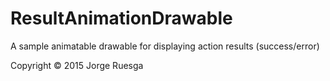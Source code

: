 ResultAnimationDrawable
=======================

A sample animatable drawable for displaying action results (success/error)

Copyright © 2015 Jorge Ruesga
